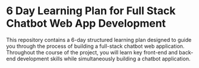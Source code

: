 # 6 Day Learning Plan for Full Stack Chatbot Web App Development
This repository contains a 6-day structured learning plan designed to guide you through the process of building a full-stack chatbot web application. Throughout the course of the project, you will learn key front-end and back-end development skills while simultaneously building a chatbot application.
